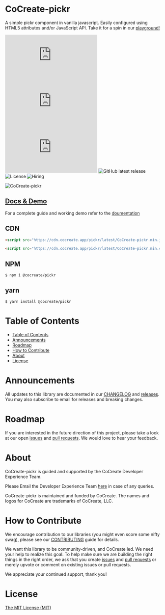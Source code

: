 # CoCreate-pickr

A simple pickr component in vanilla javascript. Easily configured using HTML5 attributes and/or JavaScript API. Take it for a spin in our [playground!](https://cocreate.app/docs/pickr)

![minified](https://img.badgesize.io/https://cdn.cocreate.app/pickr/latest/CoCreate-pickr.min.js?style=flat-square&label=minified&color=orange)
![gzip](https://img.badgesize.io/https://cdn.cocreate.app/pickr/latest/CoCreate-pickr.min.js?compression=gzip&style=flat-square&label=gzip&color=yellow)
![brotli](https://img.badgesize.io/https://cdn.cocreate.app/pickr/latest/CoCreate-pickr.min.js?compression=brotli&style=flat-square&label=brotli)
![GitHub latest release](https://img.shields.io/github/v/release/CoCreate-app/CoCreate-pickr?style=flat-square)
![License](https://img.shields.io/github/license/CoCreate-app/CoCreate-pickr?style=flat-square)
![Hiring](https://img.shields.io/static/v1?style=flat-square&label=&message=Hiring&color=blueviolet)

![CoCreate-pickr](https://cdn.cocreate.app/docs/CoCreate-pickr.gif)

## [Docs & Demo](https://cocreate.app/docs/pickr)

For a complete guide and working demo refer to the [doumentation](https://cocreate.app/docs/pickr)

## CDN

```html
<script src="https://cdn.cocreate.app/pickr/latest/CoCreate-pickr.min.js"></script>
```

```html
<script src="https://cdn.cocreate.app/pickr/latest/CoCreate-pickr.min.css"></script>
```

## NPM

```shell
$ npm i @cocreate/pickr
```

## yarn

```shell
$ yarn install @cocreate/pickr
```

# Table of Contents

- [Table of Contents](#table-of-contents)
- [Announcements](#announcements)
- [Roadmap](#roadmap)
- [How to Contribute](#how-to-contribute)
- [About](#about)
- [License](#license)

<a name="announcements"></a>

# Announcements

All updates to this library are documented in our [CHANGELOG](https://github.com/CoCreate-app/CoCreate-pickr/blob/master/CHANGELOG.md) and [releases](https://github.com/CoCreate-app/CoCreate-pickr/releases). You may also subscribe to email for releases and breaking changes.

<a name="roadmap"></a>

# Roadmap

If you are interested in the future direction of this project, please take a look at our open [issues](https://github.com/CoCreate-app/CoCreate-pickr/issues) and [pull requests](https://github.com/CoCreate-app/CoCreate-pickr/pulls). We would love to hear your feedback.

<a name="about"></a>

# About

CoCreate-pickr is guided and supported by the CoCreate Developer Experience Team.

Please Email the Developer Experience Team [here](mailto:develop@cocreate.app) in case of any queries.

CoCreate-pickr is maintained and funded by CoCreate. The names and logos for CoCreate are trademarks of CoCreate, LLC.

<a name="contribute"></a>

# How to Contribute

We encourage contribution to our libraries (you might even score some nifty swag), please see our [CONTRIBUTING](https://github.com/CoCreate-app/CoCreate-pickr/blob/master/CONTRIBUTING.md) guide for details.

We want this library to be community-driven, and CoCreate led. We need your help to realize this goal. To help make sure we are building the right things in the right order, we ask that you create [issues](https://github.com/CoCreate-app/CoCreate-pickr/issues) and [pull requests](https://github.com/CoCreate-app/CoCreate-pickr/pulls) or merely upvote or comment on existing issues or pull requests.

We appreciate your continued support, thank you!

# License

[The MIT License (MIT)](https://github.com/CoCreate-app/CoCreate-pickr/blob/master/LICENSE)

